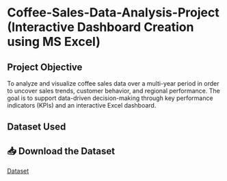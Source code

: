 #  Coffee-Sales-Data-Analysis-Project (Interactive Dashboard Creation using MS Excel)

## Project Objective
To analyze and visualize coffee sales data over a multi-year period in order to uncover sales trends, customer behavior, and regional performance. The goal is to support data-driven decision-making through key performance indicators (KPIs) and an interactive Excel dashboard.
## Dataset Used
## 📥 Download the Dataset
[Dataset](https://github.com/Harshitha-sai04/Coffee-Sales-Dashboard/blob/main/coffeeOrdersData.xlsx)





